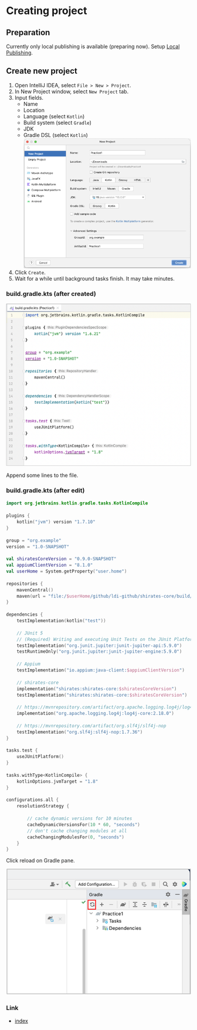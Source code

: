 # Creating project

## Preparation

Currently only local publishing is available (preparing now).
Setup [Local Publishing](../../advanced/local_publishing.md).

## Create new project

1. Open IntelliJ IDEA, select `File > New > Project`.
1. In New Project window, select `New Project` tab.
1. Input fields.
    - Name
    - Location
    - Language (select `Kotlin`)
    - Build system (select `Gradle`)
    - JDK
    - Gradle DSL (select `Kotlin`)
      <br>![](../_images/new_project.png)
1. Click `Create`.
1. Wait for a while until background tasks finish. It may take minutes.

### build.gradle.kts (after created)

![](../_images/build_gradle_kts_after_created.png)

Append some lines to the file.

### build.gradle.kts (after edit)

[//]: # (![]&#40;../_images/build_gradle_kts_after_all.png&#41;)

[//]: # (**build.gradle.kts &#40;after edit&#41;**)

```kotlin
import org.jetbrains.kotlin.gradle.tasks.KotlinCompile

plugins {
    kotlin("jvm") version "1.7.10"
}

group = "org.example"
version = "1.0-SNAPSHOT"

val shiratesCoreVersion = "0.9.0-SNAPSHOT"
val appiumClientVersion = "8.1.0"
val userHome = System.getProperty("user.home")

repositories {
    mavenCentral()
    maven(url = "file:/$userHome/github/ldi-github/shirates-core/build/repository")
}

dependencies {
    testImplementation(kotlin("test"))

    // JUnit 5
    // (Required) Writing and executing Unit Tests on the JUnit Platform
    testImplementation("org.junit.jupiter:junit-jupiter-api:5.9.0")
    testRuntimeOnly("org.junit.jupiter:junit-jupiter-engine:5.9.0")

    // Appium
    testImplementation("io.appium:java-client:$appiumClientVersion")

    // shirates-core
    implementation("shirates:shirates-core:$shiratesCoreVersion")
    testImplementation("shirates:shirates-core:$shiratesCoreVersion")

    // https://mvnrepository.com/artifact/org.apache.logging.log4j/log4j-core
    implementation("org.apache.logging.log4j:log4j-core:2.18.0")

    // https://mvnrepository.com/artifact/org.slf4j/slf4j-nop
    testImplementation("org.slf4j:slf4j-nop:1.7.36")
}

tasks.test {
    useJUnitPlatform()
}

tasks.withType<KotlinCompile> {
    kotlinOptions.jvmTarget = "1.8"
}

configurations.all {
    resolutionStrategy {

        // cache dynamic versions for 10 minutes
        cacheDynamicVersionsFor(10 * 60, "seconds")
        // don't cache changing modules at all
        cacheChangingModulesFor(0, "seconds")
    }
}
```

Click reload on Gradle pane.

![](../_images/gradle_refresh.png)

### Link

- [index](../../index.md)

